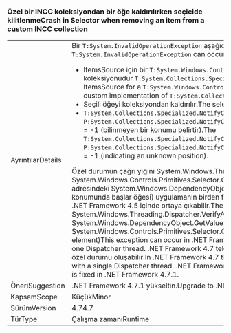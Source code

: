 ### <a name="crash-in-selector-when-removing-an-item-from-a-custom-incc-collection"></a><span data-ttu-id="cd7a5-101">Özel bir INCC koleksiyondan bir öğe kaldırılırken seçicide kilitlenme</span><span class="sxs-lookup"><span data-stu-id="cd7a5-101">Crash in Selector when removing an item from a custom INCC collection</span></span>

|   |   |
|---|---|
|<span data-ttu-id="cd7a5-102">Ayrıntılar</span><span class="sxs-lookup"><span data-stu-id="cd7a5-102">Details</span></span>|<span data-ttu-id="cd7a5-103">Bir <code>T:System.InvalidOperationException</code> aşağıdaki senaryolarda oluşabilir:</span><span class="sxs-lookup"><span data-stu-id="cd7a5-103">An <code>T:System.InvalidOperationException</code> can occur in the following scenario:</span></span><ul><li><span data-ttu-id="cd7a5-104">ItemsSource için bir <code>T:System.Windows.Controls.Primitives.Selector</code> özel uygulanışı ile koleksiyonudur <code>T:System.Collections.Specialized.INotifyCollectionChanged</code>.</span><span class="sxs-lookup"><span data-stu-id="cd7a5-104">The ItemsSource for a <code>T:System.Windows.Controls.Primitives.Selector</code> is a collection with a custom implementation of <code>T:System.Collections.Specialized.INotifyCollectionChanged</code>.</span></span></li><li><span data-ttu-id="cd7a5-105">Seçili öğeyi koleksiyondan kaldırılır.</span><span class="sxs-lookup"><span data-stu-id="cd7a5-105">The selected item is removed from the collection.</span></span></li><li><span data-ttu-id="cd7a5-106"><code>T:System.Collections.Specialized.NotifyCollectionChangedEventArgs</code> Sahip <code>P:System.Collections.Specialized.NotifyCollectionChangedEventArgs.OldStartingIndex</code> = -1 (bilinmeyen bir konumu belirtir).</span><span class="sxs-lookup"><span data-stu-id="cd7a5-106">The <code>T:System.Collections.Specialized.NotifyCollectionChangedEventArgs</code> has <code>P:System.Collections.Specialized.NotifyCollectionChangedEventArgs.OldStartingIndex</code> = -1 (indicating an unknown position).</span></span></li></ul><span data-ttu-id="cd7a5-107">Özel durumun çağrı yığını System.Windows.Threading.Dispatcher.VerifyAccess() System.Windows.Controls.Primitives.Selector.GetIsSelected (DependencyObject adresindeki System.Windows.DependencyObject.GetValue (DependencyProperty dp) konumunda başlar öğesi) uygulamanın birden fazla dağıtıcı iş parçacığı varsa bu özel durum .NET Framework 4.5 içinde ortaya çıkabilir.</span><span class="sxs-lookup"><span data-stu-id="cd7a5-107">The exception's callstack begins at System.Windows.Threading.Dispatcher.VerifyAccess() at System.Windows.DependencyObject.GetValue(DependencyProperty dp) at System.Windows.Controls.Primitives.Selector.GetIsSelected(DependencyObject element)This exception can occur in .NET Framework 4.5 if the application has more than one Dispatcher thread.</span></span> <span data-ttu-id="cd7a5-108">.NET Framework 4.7 tek bir dağıtıcı iş parçacığıyla uygulamalarında özel durumu oluşabilir.</span><span class="sxs-lookup"><span data-stu-id="cd7a5-108">In .NET Framework 4.7 the exception can also occur in applications with a single Dispatcher thread.</span></span> <span data-ttu-id="cd7a5-109">.NET Framework 4.7.1 olan sorun çözüldüğünde.</span><span class="sxs-lookup"><span data-stu-id="cd7a5-109">The issue is fixed in .NET Framework 4.7.1.</span></span>|
|<span data-ttu-id="cd7a5-110">Öneri</span><span class="sxs-lookup"><span data-stu-id="cd7a5-110">Suggestion</span></span>|<span data-ttu-id="cd7a5-111">.NET Framework 4.7.1 yükseltin.</span><span class="sxs-lookup"><span data-stu-id="cd7a5-111">Upgrade to .NET Framework 4.7.1.</span></span>|
|<span data-ttu-id="cd7a5-112">Kapsam</span><span class="sxs-lookup"><span data-stu-id="cd7a5-112">Scope</span></span>|<span data-ttu-id="cd7a5-113">Küçük</span><span class="sxs-lookup"><span data-stu-id="cd7a5-113">Minor</span></span>|
|<span data-ttu-id="cd7a5-114">Sürüm</span><span class="sxs-lookup"><span data-stu-id="cd7a5-114">Version</span></span>|<span data-ttu-id="cd7a5-115">4.7</span><span class="sxs-lookup"><span data-stu-id="cd7a5-115">4.7</span></span>|
|<span data-ttu-id="cd7a5-116">Tür</span><span class="sxs-lookup"><span data-stu-id="cd7a5-116">Type</span></span>|<span data-ttu-id="cd7a5-117">Çalışma zamanı</span><span class="sxs-lookup"><span data-stu-id="cd7a5-117">Runtime</span></span>|

